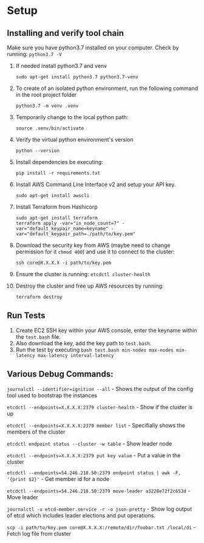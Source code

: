 # Setup

## Installing and verify tool chain

Make sure you have python3.7 installed on your computer. Check by running: `python3.7 -V`

1. If needed install python3.7 and venv
    ```
    sudo apt-get install python3.7 python3.7-venv
    ```

2. To create of an isolated python environment, run the following command in the root project folder
    ```
    python3.7 -m venv .venv
    ```

3. Temporarily change to the local python path:

    ```
    source .venv/bin/activate
    ```

4. Verify the virtual python environment's version
    ```
    python --version
    ```

5. Install dependencies be executing:
    ```
    pip install -r requirements.txt
    ```

6. Install AWS Command Line Interface v2 and setup your API key.
    ```
    sudo apt-get install awscli
    ```

7. Install Terraform from Hashicorp
    ```
    sudo apt-get install terraform
    terraform apply -var="in_node_count=7" -var="default_keypair_name=keyname" -var="default_keypair_path=./path/to/key.pem"
    ```

8. Download the security key from AWS (maybe need to change permission for it `chmod 400`) and use it to connect to the cluster: 
    ```
    ssh core@X.X.X.X -i path/to/key.pem
    ```

9. Ensure the cluster is running: `etcdctl cluster-health`

10. Destroy the cluster and free up AWS resources by running:
    ```
    terraform destroy
    ```

## Run Tests

1. Create EC2 SSH key within your AWS console, enter the keyname within the `test.bash` file.
2. Also download the key, add the key path to `test.bash`.
3. Run the test by executing `bash test.bash min-nodes max-nodes min-latency max-latency interval-latency`

## Various Debug Commands:

`journalctl --identifier=ignition --all` - Shows the output of the config tool used to bootstrap the instances

`etcdctl --endpoints=X.X.X.X:2379 cluster-health` - Show if the cluster is up

`etcdctl --endpoints=X.X.X.X:2379 member list` - Specifially shows the members of the cluster

`etcdctl endpoint status --cluster -w table` - Show leader node

`etcdctl --endpoints=X.X.X.X:2379 put key value` - Put a value in the cluster

`etcdctl --endpoints=54.246.218.50:2379 endpoint status | awk -F, '{print $2}'` - Get member id for a node

`etcdctl --endpoints=54.246.218.50:2379 move-leader a3228e72f2c653d` - Move leader 

`journalctl -u etcd-member.service -r -o json-pretty` - Show log output of etcd which includes leader elections and put operations.

`scp -i path/to/key.pem core@X.X.X.X:/remote/dir/foobar.txt /local/di` - Fetch log file from cluster
